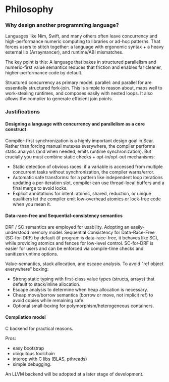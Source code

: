 # Philosophy

### Why design another programming language?

Languages like Nim, Swift, and many others often leave concurrency and high-performance numeric computing to libraries or ad-hoc patterns. That forces users to stitch together: a language with ergonomic syntax + a heavy external lib (Arraymancer), and runtime/ABI mismatches.

The key point is this: A language that bakes in structured parallelism and numeric-first value semantics reduces that friction and enables far cleaner, higher-performance code by default.

Structured concurrency as primary model. parallel: and parallel for are essentially structured fork-join. This is simple to reason about, maps well to work-stealing runtimes, and composes easily with nested loops. It also allows the compiler to generate efficient join points.

### Justifications

#### Designing a language with concurrency and parallelism as a core construct

Compiler-first synchronization is a highly important design goal in Scar. Rather than forcing manual mutexes everywhere, the compiler performs static analysis (and when needed, emits runtime synchronization). But crucially you must combine static checks + opt-in/opt-out mechanisms:

-  Static detection of obvious races: if a variable is accessed from multiple concurrent tasks without synchronization, the compiler warns/error.
-  Automatic safe transforms: for a pattern like independent loop iterations updating a per-iteration slot, compiler can use thread-local buffers and a final merge to avoid locks.
-  Explicit annotations for intent: atomic, shared, reduction, or unique qualifiers let the compiler emit low-overhead atomics or lock-free code when you mean it.

#### Data-race-free and Sequential-consistency semantics

DRF / SC semantics are employed for usability. Adopting an easily-understood memory model. Sequential Consistency for Data-Race-Free (SC-for-DRF) by default (if program is data-race-free, it behaves like SC), while providing atomics and fences for low-level control. SC-for-DRF is easier for users and can be enforced via compile-time checks and sanitizer/runtime options.

Value-semantics, stack allocation, and escape analysis. To avoid "ref object everywhere" boxing:

-  Strong static typing with first-class value types (structs, arrays) that default to stack/inline allocation.
-  Escape analysis to determine when heap allocation is necessary.
-  Cheap move/borrow semantics (borrow or move, not implicit ref) to avoid copies while remaining safe.
-  Optional small-boxing for polymorphism/heterogeneous containers.

#### Compilation model

C backend for practical reasons.

Pros:

-  easy bootstrap
-  ubiquitous toolchain
-  interop with C libs (BLAS, pthreads)
-  simple debugging.

An LLVM backend will be adopted at a later stage of development.
